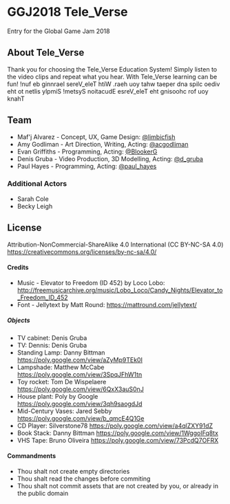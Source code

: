 # GGJ2018 Tele_Verse
Entry for the Global Game Jam 2018


## About Tele_Verse
Thank you for choosing the Tele_Verse Education System! Simply listen to the video clips and repeat what you hear. With Tele_Verse learning can be fun! !nuf eb ginnrael sereV_eleT htiW .raeh uoy tahw taeper dna spilc oediv eht ot netlis ylpmiS !metsyS noitacudE esreV_eleT eht gnisoohc rof uoy knahT

## Team
- Maf'j Alvarez - Concept, UX, Game Design: [@limbicfish](https://twitter.com/limbicfish)
- Amy Godliman - Art Direction, Writing, Acting: [@acgodliman](https://twitter.com/acgodliman)
- Evan Griffiths - Programming, Acting: [@BlookerG](https://twitter.com/BlookerG)
- Denis Gruba - Video Production, 3D Modelling, Acting: [@d_gruba](https://twitter.com/d_gruba)
- Paul Hayes - Programming, Acting: [@paul_hayes](https://twitter.com/paul_hayes)

### Additional Actors
- Sarah Cole
- Becky Leigh

## License
Attribution-NonCommercial-ShareAlike 4.0 International (CC BY-NC-SA 4.0)
https://creativecommons.org/licenses/by-nc-sa/4.0/

#### Credits

- Music - Elevator to Freedom (ID 452) by Loco Lobo: http://freemusicarchive.org/music/Lobo_Loco/Candy_Nights/Elevator_to_Freedom_ID_452
- Font - Jellytext by Matt Round: https://mattround.com/jellytext/

##### Objects

- TV cabinet: Denis Gruba
- TV: Dennis: Denis Gruba
- Standing Lamp: Danny Bittman	https://poly.google.com/view/aZyMp9TEk0I		
- Lampshade:	Matthew McCabe	https://poly.google.com/view/3SpqJFhW1tn		
- Toy rocket:	Tom De Wispelaere	https://poly.google.com/view/6QxX3auS0nJ		
- House plant:	Poly by Google	https://poly.google.com/view/3qh9saogdJd		
- Mid-Century Vases:	Jared Sebby	https://poly.google.com/view/b_qmcE4Q1Ge		
- CD Player:	Silverstone78	https://poly.google.com/view/a4qlZXY91dZ		
- Book Stack:	Danny Bittman	https://poly.google.com/view/1WggoIFq8tx		
- VHS Tape:	Bruno Oliveira	https://poly.google.com/view/73PcdQ7OFRX		

#### Commandments
- Thou shalt not create empty directories
- Thou shalt read the changes before commiting
- Thou shalt not commit assets that are not created by you, or already in the public domain

